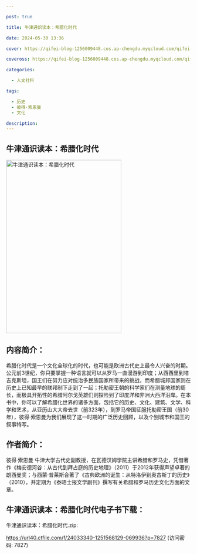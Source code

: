 ```yaml
---

post: true

title: 牛津通识读本：希腊化时代

date: 2024-05-30 13:36

cover: https://qifei-blog-1256009448.cos.ap-chengdu.myqcloud.com/qifei-blog/s34058979.jpg

coveross: https://qifei-blog-1256009448.cos.ap-chengdu.myqcloud.com/qifei-blog/s34058979.jpg

categories:

  - 人文社科

tags:

  - 历史
  - 彼得·索恩曼
  - 文化

description:
---
```


## 牛津通识读本：希腊化时代

<img alt="牛津通识读本：希腊化时代" class="aligncenter loading" data-was-processed="true" decoding="async" fetchpriority="high" height="471" src="https://qifei-blog-1256009448.cos.ap-chengdu.myqcloud.com/qifei-blog/s34058979.jpg" style="cursor: zoom-in;" width="314"/>

## 内容简介：

希腊化时代是一个文化全球化的时代，也可能是欧洲古代史上最令人兴奋的时期。公元前3世纪，你只要掌握一种语言就可以从罗马一直漫游到印度；从西西里到塔吉克斯坦，国王们在努力应对统治多民族国家所带来的挑战，而希腊城邦国家则在历史上已知最早的联邦制下走到了一起；托勒密王朝的科学家们在测量地球的周长，而极具开拓性的希腊阿尔戈英雄们则探险到了印度洋和非洲大西洋沿岸。在本书中，你可以了解希腊化世界的诸多方面，包括它的历史、文化、建筑、文学、科学和艺术，从亚历山大大帝去世（前323年），到罗马帝国征服托勒密王国（前30年），彼得·索恩曼为我们展现了这一时期的广泛历史回顾，以及个别城市和国王的叙事特写。

## 作者简介：

彼得·索恩曼 牛津大学古代史副教授，在瓦德汉姆学院主讲希腊和罗马史，凭借著作《梅安德河谷：从古代到拜占庭的历史地理》（2011）于2012年获得声望卓著的朗西曼奖；与西蒙·普莱斯合著了《古典欧洲的诞生：从特洛伊到奥古斯丁的历史》（2010），并定期为《泰晤士报文学副刊》撰写有关希腊和罗马历史文化方面的文章。

## 牛津通识读本：希腊化时代电子书下载：

牛津通识读本：希腊化时代.zip: 

https://url40.ctfile.com/f/24033340-1251568129-069936?p=7827 (访问密码: 7827)
